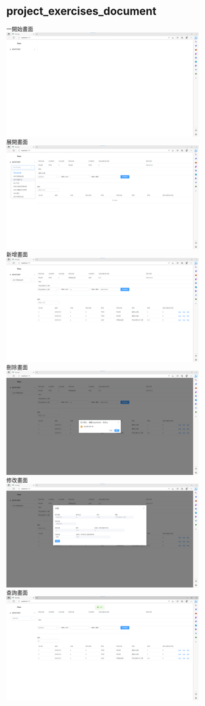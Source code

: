 # project_exercises_document
一開始畫面
![image](https://github.com/LifanC/project_exercises_document/blob/master/1.png)
展開畫面
![image](https://github.com/LifanC/project_exercises_document/blob/master/3.png)
新增畫面
![image](https://github.com/LifanC/project_exercises_document/blob/master/4新增.png)
刪除畫面
![image](https://github.com/LifanC/project_exercises_document/blob/master/5刪除.png)
修改畫面
![image](https://github.com/LifanC/project_exercises_document/blob/master/6修改.png)
查詢畫面
![image](https://github.com/LifanC/project_exercises_document/blob/master/7查詢.png)
